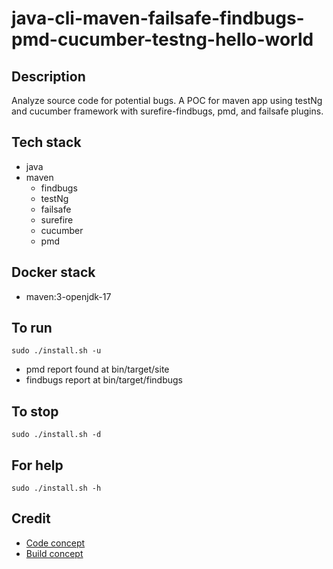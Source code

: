 # java-cli-maven-failsafe-findbugs-pmd-cucumber-testng-hello-world

## Description
Analyze source code for potential bugs.
A POC for maven app using testNg
and cucumber framework with surefire-findbugs,
pmd, and failsafe plugins.

## Tech stack
- java
- maven
	- findbugs
  - testNg
  - failsafe
  - surefire
  - cucumber
  - pmd

## Docker stack
- maven:3-openjdk-17

## To run
`sudo ./install.sh -u`
- pmd report found at bin/target/site
- findbugs report at bin/target/findbugs

## To stop
`sudo ./install.sh -d`

## For help
`sudo ./install.sh -h`

## Credit
- [Code concept](https://stackoverflow.com/questions/67847818/maven-junit-5-cucumber-not-running-tests)
- [Build concept](https://github.com/citrusframework/citrus-samples/blob/main/samples-junit/sample-junit5/pom.xml)
